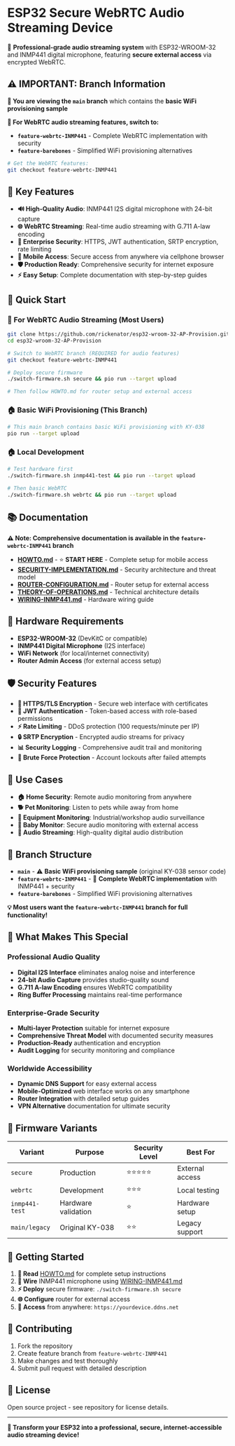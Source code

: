 # ESP32 Secure WebRTC Audio Streaming Device

🎤 **Professional-grade audio streaming system** with ESP32-WROOM-32 and INMP441 digital microphone, featuring **secure external access** via encrypted WebRTC.

## ⚠️ **IMPORTANT: Branch Information**

**📍 You are viewing the `main` branch** which contains the **basic WiFi provisioning sample**

**🚀 For WebRTC audio streaming features, switch to:**
- **`feature-webrtc-INMP441`** - Complete WebRTC implementation with security
- **`feature-barebones`** - Simplified WiFi provisioning alternatives

```bash
# Get the WebRTC features:
git checkout feature-webrtc-INMP441
```

## 🌟 **Key Features**

- **🔊 High-Quality Audio**: INMP441 I2S digital microphone with 24-bit capture
- **🌐 WebRTC Streaming**: Real-time audio streaming with G.711 A-law encoding
- **🔐 Enterprise Security**: HTTPS, JWT authentication, SRTP encryption, rate limiting
- **📱 Mobile Access**: Secure access from anywhere via cellphone browser
- **🛡️ Production Ready**: Comprehensive security for internet exposure
- **⚡ Easy Setup**: Complete documentation with step-by-step guides

## 🚀 **Quick Start**

### **📱 For WebRTC Audio Streaming (Most Users)**

```bash
git clone https://github.com/rickenator/esp32-wroom-32-AP-Provision.git
cd esp32-wroom-32-AP-Provision

# Switch to WebRTC branch (REQUIRED for audio features)
git checkout feature-webrtc-INMP441

# Deploy secure firmware
./switch-firmware.sh secure && pio run --target upload

# Then follow HOWTO.md for router setup and external access
```

### **🏠 Basic WiFi Provisioning (This Branch)**
```bash
# This main branch contains basic WiFi provisioning with KY-038
pio run --target upload
```

### **🏠 Local Development**
```bash
# Test hardware first
./switch-firmware.sh inmp441-test && pio run --target upload

# Then basic WebRTC
./switch-firmware.sh webrtc && pio run --target upload
```

## 📚 **Documentation**

**⚠️ Note: Comprehensive documentation is available in the `feature-webrtc-INMP441` branch**

- **[HOWTO.md](https://github.com/rickenator/esp32-wroom-32-AP-Provision/blob/feature-webrtc-INMP441/HOWTO.md)** - ⭐ **START HERE** - Complete setup for mobile access
- **[SECURITY-IMPLEMENTATION.md](https://github.com/rickenator/esp32-wroom-32-AP-Provision/blob/feature-webrtc-INMP441/SECURITY-IMPLEMENTATION.md)** - Security architecture and threat model
- **[ROUTER-CONFIGURATION.md](https://github.com/rickenator/esp32-wroom-32-AP-Provision/blob/feature-webrtc-INMP441/ROUTER-CONFIGURATION.md)** - Router setup for external access
- **[THEORY-OF-OPERATIONS.md](https://github.com/rickenator/esp32-wroom-32-AP-Provision/blob/feature-webrtc-INMP441/THEORY-OF-OPERATIONS.md)** - Technical architecture details
- **[WIRING-INMP441.md](https://github.com/rickenator/esp32-wroom-32-AP-Provision/blob/feature-webrtc-INMP441/WIRING-INMP441.md)** - Hardware wiring guide

## 🔧 **Hardware Requirements**

- **ESP32-WROOM-32** (DevKitC or compatible)
- **INMP441 Digital Microphone** (I2S interface)
- **WiFi Network** (for local/internet connectivity)
- **Router Admin Access** (for external access setup)

## 🛡️ **Security Features**

- **🔐 HTTPS/TLS Encryption** - Secure web interface with certificates
- **🎫 JWT Authentication** - Token-based access with role-based permissions
- **⚡ Rate Limiting** - DDoS protection (100 requests/minute per IP)
- **🔒 SRTP Encryption** - Encrypted audio streams for privacy
- **📊 Security Logging** - Comprehensive audit trail and monitoring
- **🛑 Brute Force Protection** - Account lockouts after failed attempts

## 📱 **Use Cases**

- **🏠 Home Security**: Remote audio monitoring from anywhere
- **🐕 Pet Monitoring**: Listen to pets while away from home
- **🔧 Equipment Monitoring**: Industrial/workshop audio surveillance
- **👶 Baby Monitor**: Secure audio monitoring with external access
- **🎵 Audio Streaming**: High-quality digital audio distribution

## 🌿 **Branch Structure**

- **`main`** - ⚠️ **Basic WiFi provisioning sample** (original KY-038 sensor code)
- **`feature-webrtc-INMP441`** - 🚀 **Complete WebRTC implementation** with INMP441 + security
- **`feature-barebones`** - Simplified WiFi provisioning alternatives

**💡 Most users want the `feature-webrtc-INMP441` branch for full functionality!**

## 🎯 **What Makes This Special**

### **Professional Audio Quality**
- **Digital I2S Interface** eliminates analog noise and interference
- **24-bit Audio Capture** provides studio-quality sound
- **G.711 A-law Encoding** ensures WebRTC compatibility
- **Ring Buffer Processing** maintains real-time performance

### **Enterprise-Grade Security**
- **Multi-layer Protection** suitable for internet exposure
- **Comprehensive Threat Model** with documented security measures
- **Production-Ready** authentication and encryption
- **Audit Logging** for security monitoring and compliance

### **Worldwide Accessibility**
- **Dynamic DNS Support** for easy external access
- **Mobile-Optimized** web interface works on any smartphone
- **Router Integration** with detailed setup guides
- **VPN Alternative** documentation for ultimate security

## 🔄 **Firmware Variants**

| Variant | Purpose | Security Level | Best For |
|---------|---------|----------------|----------|
| `secure` | Production | ⭐⭐⭐⭐⭐ | External access |
| `webrtc` | Development | ⭐⭐⭐ | Local testing |
| `inmp441-test` | Hardware validation | ⭐ | Hardware setup |
| `main/legacy` | Original KY-038 | ⭐⭐ | Legacy support |

## 🚀 **Getting Started**

1. **📖 Read** [HOWTO.md](HOWTO.md) for complete setup instructions
2. **🔌 Wire** INMP441 microphone using [WIRING-INMP441.md](WIRING-INMP441.md)
3. **⚡ Deploy** secure firmware: `./switch-firmware.sh secure`
4. **🌐 Configure** router for external access
5. **📱 Access** from anywhere: `https://yourdevice.ddns.net`

## 🤝 **Contributing**

1. Fork the repository
2. Create feature branch from `feature-webrtc-INMP441`
3. Make changes and test thoroughly
4. Submit pull request with detailed description

## 📄 **License**

Open source project - see repository for license details.

---

**🎉 Transform your ESP32 into a professional, secure, internet-accessible audio streaming device!**
